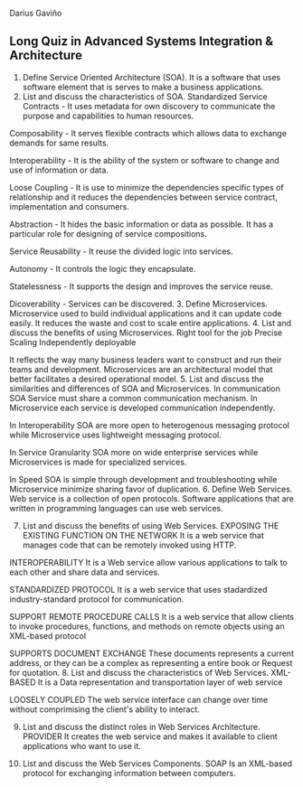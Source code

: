 Darius Gaviño
## Long Quiz in Advanced Systems Integration & Architecture
1. Define Service Oriented Architecture (SOA).
It is a software that uses software element that is serves to make a business applications.
2. List and discuss the characteristics of SOA.
Standardized Service Contracts - It uses metadata for own discovery to communicate the purpose and capabilities to human resources.

Composability - It serves flexible contracts which allows data to exchange demands for same results.

Interoperability - It is the ability of the system or software to change and use of information or data.

Loose Coupling - It is use to minimize the dependencies specific types of relationship and it reduces the dependencies between service contract, implementation and consumers.

Abstraction - It hides the basic information or data as possible. It has a particular role for designing of service compositions.

Service Reusability - It reuse the divided logic into services.

Autonomy - It controls the logic they encapsulate. 

Statelessness - It supports the design and improves the service reuse.

Dicoverability - Services can be discovered.
3. Define Microservices.
Microservice used to build individual applications and it can update code easily. It reduces the waste and cost to scale entire applications.
4. List and discuss the benefits of using Microservices.
Right tool for the job
Precise Scaling 
Independently deployable

It reflects the way many business leaders want to construct and run their teams and development. Microservices are an architectural model that better facilitates a desired operational model.
5. List and discuss the similarities and differences of SOA and Microservices.
In communication SOA Service must share a common communication mechanism. In Microservice each service is developed communication independently.

In Interoperability SOA are more open to heterogenous messaging protocol while Microservice uses lightweight messaging protocol.

In Service Granularity SOA more on wide enterprise services while Microservices is made for specialized services.

In Speed SOA is simple through development and troubleshooting while Microservice minimize sharing favor of duplication. 
6. Define Web Services.
Web service is a collection of open protocols. Software applications that are written in programming languages can use web services.

7. List and discuss the benefits of using Web Services.
EXPOSING THE EXISTING FUNCTION ON THE NETWORK
It is a web service that manages code that can be remotely invoked using HTTP.

INTEROPERABILITY 
It is a Web service allow various applications to talk to each other and share data and services.

STANDARDIZED PROTOCOL
It is a web service that uses stadardized industry-standard protocol for communication.

SUPPORT REMOTE PROCEDURE CALLS
It is a web service that allow clients to invoke procedures, functions, and methods on remote objects using an XML-based protocol

SUPPORTS DOCUMENT EXCHANGE
These documents represents a current address, or they can be a complex as representing a entire book or Request for quotation.
8. List and discuss the characteristics of Web Services.
XML-BASED
It is a Data representation and transportation layer of web service 

LOOSELY COUPLED
The web service interface can change over time without comprimising the client's ability to interact.

9. List and discuss the distinct roles in Web Services Architecture.
PROVIDER
It creates the web service and makes it available to client applications who want to use it.

10. List and discuss the Web Services Components.
SOAP 
Is an XML-based protocol for exchanging information between computers.